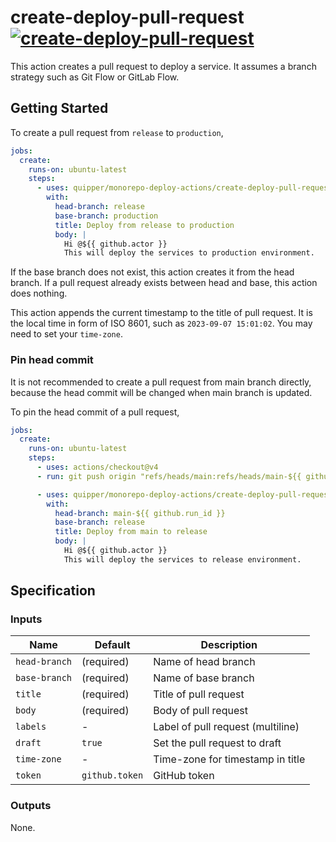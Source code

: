 # create-deploy-pull-request [![create-deploy-pull-request](https://github.com/quipper/monorepo-deploy-actions/actions/workflows/create-deploy-pull-request.yaml/badge.svg)](https://github.com/quipper/monorepo-deploy-actions/actions/workflows/create-deploy-pull-request.yaml)

This action creates a pull request to deploy a service.
It assumes a branch strategy such as Git Flow or GitLab Flow.

## Getting Started

To create a pull request from `release` to `production`,

```yaml
jobs:
  create:
    runs-on: ubuntu-latest
    steps:
      - uses: quipper/monorepo-deploy-actions/create-deploy-pull-request@v1
        with:
          head-branch: release
          base-branch: production
          title: Deploy from release to production
          body: |
            Hi @${{ github.actor }}
            This will deploy the services to production environment.
```

If the base branch does not exist, this action creates it from the head branch.
If a pull request already exists between head and base, this action does nothing.

This action appends the current timestamp to the title of pull request.
It is the local time in form of ISO 8601, such as `2023-09-07 15:01:02`.
You may need to set your `time-zone`.

### Pin head commit

It is not recommended to create a pull request from main branch directly,
because the head commit will be changed when main branch is updated.

To pin the head commit of a pull request,

```yaml
jobs:
  create:
    runs-on: ubuntu-latest
    steps:
      - uses: actions/checkout@v4
      - run: git push origin "refs/heads/main:refs/heads/main-${{ github.run_id }}"

      - uses: quipper/monorepo-deploy-actions/create-deploy-pull-request@v1
        with:
          head-branch: main-${{ github.run_id }}
          base-branch: release
          title: Deploy from main to release
          body: |
            Hi @${{ github.actor }}
            This will deploy the services to release environment.
```

## Specification

### Inputs

| Name          | Default        | Description                       |
| ------------- | -------------- | --------------------------------- |
| `head-branch` | (required)     | Name of head branch               |
| `base-branch` | (required)     | Name of base branch               |
| `title`       | (required)     | Title of pull request             |
| `body`        | (required)     | Body of pull request              |
| `labels`      | -              | Label of pull request (multiline) |
| `draft`       | `true`         | Set the pull request to draft     |
| `time-zone`   | -              | Time-zone for timestamp in title  |
| `token`       | `github.token` | GitHub token                      |

### Outputs

None.
